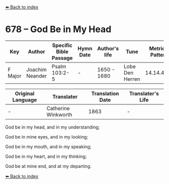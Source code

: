 [⬅️ Back to index](../README.md)

# 678 – God Be in My Head

Key | Author   | Specific Bible Passage     |Hymn Date |Author's life |Tune |Metrical Pattern   |Composer/Source                                                                                        
-- | --------- | ---------------------------|----------|--------------|-----|-------------------|-------------   
F Major  | Joachim Neander      | Psalm 103:2-5 | -  | 1650 - 1680 | Lobe Den Herren | 14.14.4.7.8 | Chorale Book for England, 1863 

Original Language | Translater | Translation Date   | Translater's Life     
----------------- | --------- | --------------------|-------------   
\-  | Catherine Winkworth      | 1863 | -  | 1827 - 1878 

God be in my head, and in my understanding;

God be in mine eyes, and in my looking;

God be in my mouth, and in my speaking;

God be in my heart, and in my thinking;

God be at mine end, and at my departing.

[⬅️ Back to index](../README.md)
